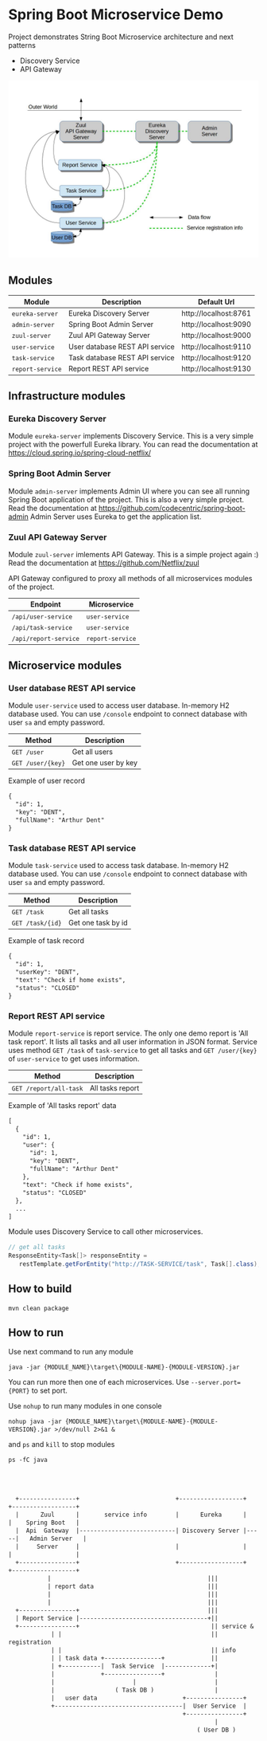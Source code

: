 # Spring Boot Microservice Demo

Project demonstrates String Boot Microservice architecture and next patterns
* Discovery Service
* API Gateway

![Schema](schema.jpg)

## Modules

| Module           | Description                    | Default Url           |
| ---------------- | ------------------------------ | --------------------- |
| `eureka-server`  | Eureka Discovery Server        | http://localhost:8761 |
| `admin-server`   | Spring Boot Admin Server       | http://localhost:9090 |
| `zuul-server`    | Zuul API Gateway Server        | http://localhost:9000 |
| `user-service`   | User database REST API service | http://localhost:9110 |
| `task-service`   | Task database REST API service | http://localhost:9120 |
| `report-service` | Report REST API service        | http://localhost:9130 |

## Infrastructure modules

### Eureka Discovery Server

Module `eureka-server` implements Discovery Service. This is a very simple
project with the powerfull Eureka library. You can read the documentation at
https://cloud.spring.io/spring-cloud-netflix/ 

### Spring Boot Admin Server

Module `admin-server` implements Admin UI where you can see all running
Spring Boot application of the project. This is also a very simple project.
Read the documentation at https://github.com/codecentric/spring-boot-admin
Admin Server uses Eureka to get the application list.

### Zuul API Gateway Server

Module `zuul-server` imlements API Gateway. This is a simple project again :)
Read the documentation at https://github.com/Netflix/zuul

API Gateway configured to proxy all methods of all microservices modules
of the project. 

| Endpoint              | Microservice     |
| --------------------- | ---------------- |
| `/api/user-service`   | `user-service`   |
| `/api/task-service`   | `user-service`   |
| `/api/report-service` | `report-service` |

## Microservice modules

### User database REST API service

Module `user-service` used to access user database. In-memory H2 database used.
You can use `/console` endpoint to connect database with user `sa` and empty
password.

| Method            | Description         |
| ----------------- | ------------------- |
| `GET /user`       | Get all users       | 
| `GET /user/{key}` | Get one user by key | 

Example of user record
```
{
  "id": 1,
  "key": "DENT",
  "fullName": "Arthur Dent"
}
```

### Task database REST API service

Module `task-service` used to access task database. In-memory H2 database used.
You can use `/console` endpoint to connect database with user `sa` and empty
password.

| Method            | Description         |
| ----------------- | ------------------- |
| `GET /task`       | Get all tasks       | 
| `GET /task/{id}`  | Get one task by id  | 

Example of task record
```
{
  "id": 1,
  "userKey": "DENT",
  "text": "Check if home exists",
  "status": "CLOSED"
}
```

### Report REST API service

Module `report-service` is report service. The only one demo report is 'All task
report'. It lists all tasks and all user information in JSON format.
Service uses method `GET /task` of `task-service` to get all tasks and
`GET /user/{key}` of `user-service` to get uses information.

| Method                 | Description         |
| ---------------------- | ------------------- |
| `GET /report/all-task` | All tasks report    | 

Example of 'All tasks report' data
```
[
  {
    "id": 1,
    "user": {
      "id": 1,
      "key": "DENT",
      "fullName": "Arthur Dent"
    },
    "text": "Check if home exists",
    "status": "CLOSED"
  },
  ...
]
```

Module uses Discovery Service to call other microservices.
```java
// get all tasks
ResponseEntity<Task[]> responseEntity =
   restTemplate.getForEntity("http://TASK-SERVICE/task", Task[].class);
```

## How to build

```
mvn clean package
```

## How to run

Use next command to run any module
```
java -jar {MODULE_NAME}\target\{MODULE-NAME}-{MODULE-VERSION}.jar
```
You can run more then one of each microservices. Use `--server.port={PORT}` to set port.

Use `nohup` to run many modules in one console
```
nohup java -jar {MODULE_NAME}\target\{MODULE-NAME}-{MODULE-VERSION}.jar >/dev/null 2>&1 &
```
and `ps` and `kill` to stop modules
```
ps -fC java
```




```

  
  
  +----------------+                           +------------------+     +------------------+
  |      Zuul      |       service info        |      Eureka      |     |    Spring Boot   |
  |  Api  Gateway  |---------------------------| Discovery Server |-----|   Admin Server   |
  |     Server     |                           |                  |     |                  |
  +----------------+                           +------------------+     +------------------+
           |                                            |||
           | report data                                |||
           |                                            |||
           |                                            |||
  +----------------+                                    |||
  | Report Service |------------------------------------+||
  +----------------+                                     || service &
            | |                                          || registration
            | |                                          || info
            | | task data +----------------+             ||
            | +-----------|  Task Service  |-------------+|
            |             +----------------+              |
            |                      |                      |
            |                 ( Task DB )                 |
            |   user data                        +----------------+
            +------------------------------------|  User Service  |
                                                 +----------------+
                                                          |
                                                     ( User DB )
```
